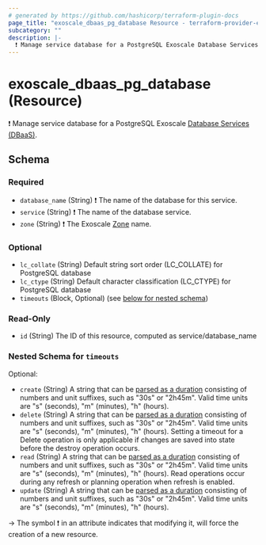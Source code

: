 ```yaml
---
# generated by https://github.com/hashicorp/terraform-plugin-docs
page_title: "exoscale_dbaas_pg_database Resource - terraform-provider-exoscale"
subcategory: ""
description: |-
  ❗ Manage service database for a PostgreSQL Exoscale Database Services (DBaaS) https://community.exoscale.com/documentation/dbaas/.
---
```


# exoscale_dbaas_pg_database (Resource)

❗ Manage service database for a PostgreSQL Exoscale [Database Services (DBaaS)](https://community.exoscale.com/documentation/dbaas/).



<!-- schema generated by tfplugindocs -->
## Schema

### Required

- `database_name` (String) ❗ The name of the database for this service.
- `service` (String) ❗ The name of the database service.
- `zone` (String) ❗ The Exoscale [Zone](https://www.exoscale.com/datacenters/) name.

### Optional

- `lc_collate` (String) Default string sort order (LC_COLLATE) for PostgreSQL database
- `lc_ctype` (String) Default character classification (LC_CTYPE) for PostgreSQL database
- `timeouts` (Block, Optional) (see [below for nested schema](#nestedblock--timeouts))

### Read-Only

- `id` (String) The ID of this resource, computed as service/database_name

<a id="nestedblock--timeouts"></a>
### Nested Schema for `timeouts`

Optional:

- `create` (String) A string that can be [parsed as a duration](https://pkg.go.dev/time#ParseDuration) consisting of numbers and unit suffixes, such as "30s" or "2h45m". Valid time units are "s" (seconds), "m" (minutes), "h" (hours).
- `delete` (String) A string that can be [parsed as a duration](https://pkg.go.dev/time#ParseDuration) consisting of numbers and unit suffixes, such as "30s" or "2h45m". Valid time units are "s" (seconds), "m" (minutes), "h" (hours). Setting a timeout for a Delete operation is only applicable if changes are saved into state before the destroy operation occurs.
- `read` (String) A string that can be [parsed as a duration](https://pkg.go.dev/time#ParseDuration) consisting of numbers and unit suffixes, such as "30s" or "2h45m". Valid time units are "s" (seconds), "m" (minutes), "h" (hours). Read operations occur during any refresh or planning operation when refresh is enabled.
- `update` (String) A string that can be [parsed as a duration](https://pkg.go.dev/time#ParseDuration) consisting of numbers and unit suffixes, such as "30s" or "2h45m". Valid time units are "s" (seconds), "m" (minutes), "h" (hours).

-> The symbol ❗ in an attribute indicates that modifying it, will force the creation of a new resource.


